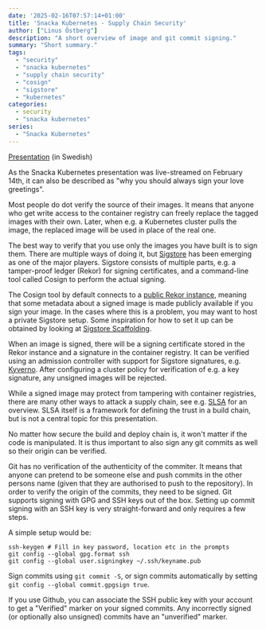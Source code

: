 ```yaml
---
date: '2025-02-16T07:57:14+01:00'
title: 'Snacka Kubernetes - Supply Chain Security'
author: ["Linus Östberg"]
description: "A short overview of image and git commit signing."
summary: "Short summary."
tags:
  - "security"
  - "snacka kubernetes"
  - "supply chain security"
  - "cosign"
  - "sigstore"
  - "kubernetes"
categories: 
  - security
  - "snacka kubernetes"
series: 
  - "Snacka Kubernetes"
---
```


[Presentation](https://www.youtube.com/watch?v=i7pjf3Tnfxk) (in Swedish)

As the Snacka Kubernetes presentation was live-streamed on February 14th, it can also be described as "why you should always sign your love greetings".

Most people do dot verify the source of their images. It means that anyone who get write access to the container registry can freely replace the tagged images with their own. Later, when e.g. a Kubernetes cluster pulls the image, the replaced image will be used in place of the real one.

The best way to verify that you use only the images you have built is to sign them. There are multiple ways of doing it, but [Sigstore](https://www.sigstore.dev/) has been emerging as one of the major players. Sigstore consists of multiple parts, e.g. a tamper-proof ledger (Rekor) for signing certificates, and a command-line tool called Cosign to perform the actual signing.

The Cosign tool by default connects to a [public Rekor instance](https://rekor.sigstore.dev/), meaning that some metadata about a signed image is made publicly available if you sign your image. In the cases where this is a problem, you may want to host a private Sigstore setup. Some inspiration for how to set it up can be obtained by looking at [Sigstore Scaffolding](https://github.com/sigstore/scaffolding).

When an image is signed, there will be a signing certificate stored in the Rekor instance and a signature in the container registry. It can be verified using an admission controller with support for Sigstore signatures, e.g. [Kyverno](https://kyverno.io/docs/writing-policies/verify-images/sigstore/). After configuring a cluster policy for verification of e.g. a key signature, any unsigned images will be rejected.

While a signed image may protect from tampering with container registries, there are many other ways to attack a supply chain, see e.g. [SLSA](https://slsa.dev/spec/v1.0/threats-overview) for an overview. SLSA itself is a framework for defining the trust in a build chain, but is not a central topic for this presentation.

No matter how secure the build and deploy chain is, it won't matter if the code is manipulated. It is thus important to also sign any git commits as well so their origin can be verified.

Git has no verification of the authenticity of the commiter. It means that anyone can pretend to be someone else and push commits in the other persons name (given that they are authorised to push to the repository). In order to verify the origin of the commits, they need to be signed. Git supports signing with GPG and SSH keys out of the box. Setting up commit signing with an SSH key is very straight-forward and only requires a few steps.

A simple setup would be:
```
ssh-keygen # Fill in key password, location etc in the prompts
git config --global gpg.format ssh
git config --global user.signingkey ~/.ssh/keyname.pub
```

Sign commits using `git commit -S`, or sign commits automatically by setting `git config --global commit.gpgsign true`.

If you use Github, you can associate the SSH public key with your account to get a "Verified" marker on your signed commits. Any incorrectly signed (or optionally also unsigned) commits have an "unverified" marker.

